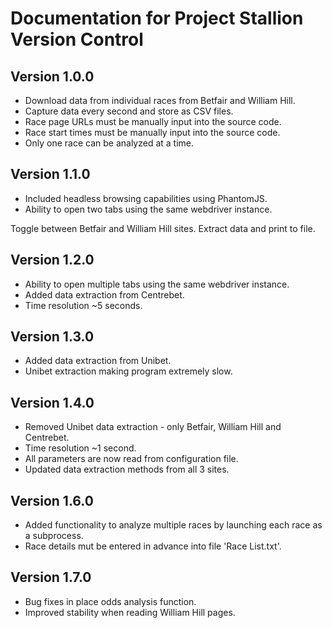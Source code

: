 # Documentation for Project Stallion Version Control

## Version 1.0.0
  * Download data from individual races from Betfair and William Hill.
  * Capture data every second and store as CSV files.  
  * Race page URLs must be manually input into the source code.
  * Race start times must be manually input into the source code.
  * Only one race can be analyzed at a time.
  
## Version 1.1.0
  * Included headless browsing capabilities using PhantomJS.
  * Ability to open two tabs using the same webdriver instance.
  
Toggle between Betfair and William Hill sites. Extract data and print to file.

## Version 1.2.0
  * Ability to open multiple tabs using the same webdriver instance.
  * Added data extraction from Centrebet.
  * Time resolution ~5 seconds.

## Version 1.3.0
  * Added data extraction from Unibet.
  * Unibet extraction making program extremely slow.

## Version 1.4.0
  * Removed Unibet data extraction - only Betfair, William Hill and Centrebet.
  * Time resolution ~1 second.
  * All parameters are now read from configuration file.
  * Updated data extraction methods from all 3 sites.

## Version 1.6.0
  * Added functionality to analyze multiple races by launching each race as a subprocess.
  * Race details mut be entered in advance into file 'Race List.txt'.

## Version 1.7.0
  * Bug fixes in place odds analysis function.
  * Improved stability when reading William Hill pages.
